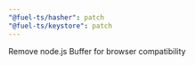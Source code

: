 ```yaml
---
"@fuel-ts/hasher": patch
"@fuel-ts/keystore": patch
---
```


Remove node.js Buffer for browser compatibility
